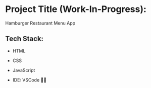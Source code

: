 # Project Title (Work-In-Progress):

Hamburger Restaurant Menu App

## Tech Stack: 

- HTML 

- CSS
  
- JavaScript
  
- IDE: VSCode 👨‍💻
